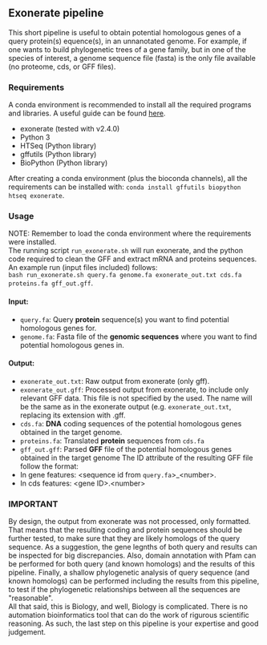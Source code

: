 ## Exonerate pipeline

This short pipeline is useful to obtain potential homologous genes of a query protein(s) equence(s), in an unnanotated genome. For example, if one wants to build phylogenetic trees of a gene family, but in one of the species of interest, a genome sequence file (fasta) is the only file available (no proteome, cds, or GFF files).  

### Requirements
A conda environment is recommended to install all the required programs and libraries. A useful guide can be found [here](https://bioconda.github.io/user/install.html).  
* exonerate (tested with v2.4.0)
* Python 3
* HTSeq (Python library)
* gffutils (Python library)
* BioPython (Python library)

After creating a conda environment (plus the bioconda channels), all the requirements can be installed with: `conda install gffutils biopython htseq exonerate`.  

### Usage
NOTE: Remember to load the conda environment where the requirements were installed.  
The running script `run_exonerate.sh` will run exonerate, and the python code required to clean the GFF and extract mRNA and proteins sequences. An example run (input files included) follows:  
`bash run_exonerate.sh query.fa genome.fa exonerate_out.txt cds.fa proteins.fa gff_out.gff`.  

#### Input:
* `query.fa`: Query **protein** sequence(s) you want to find potential homologous genes for.
* `genome.fa`: Fasta file of the **genomic sequences** where you want to find potential homologous genes in.
#### Output:
* `exonerate_out.txt`: Raw output from exonerate (only gff).
* `exonerate_out.gff`: Processed output from exonerate, to include only relevant GFF data. This file is not specified by the used. The name will be the same as in the exonerate output (e.g. `exonerate_out.txt`, replacing its extension with .gff.
* `cds.fa`: **DNA** coding sequences of the potential homologous genes obtained in the target genome.
* `proteins.fa`: Translated **protein** sequences from `cds.fa`
* `gff_out.gff`: Parsed **GFF** file of the potential homologous genes obtained in the target genome
The ID attribute of the resulting GFF file follow the format:
* In gene features: \<sequence id from `query.fa`\>_\<number\>.
* In cds features: \<gene ID>.\<number\>

### IMPORTANT
By design, the output from exonerate was not processed, only formatted. That means that the resulting coding and protein sequences should be further tested, to make sure that they are likely homologs of the query sequence. As a suggestion, the gene legnths of both query and results can be inspected for big discrepancies. Also, domain annotation with Pfam can be performed for both query (and known homologs) and the results of this pipeline. Finally, a shallow phylogenetic analysis of query sequence (and known homologs) can be performed including the results from this pipeline, to test if the phylogenetic relationships between all the sequences are "reasonable".  
All that said, this is Biology, and well, Biology is complicated. There is no automation bioinformatics tool that can do the work of rigurous scientific reasoning. As such, the last step on this pipeline is your expertise and good judgement.

